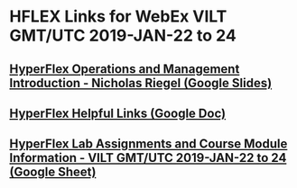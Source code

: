 # HFLEX Links for WebEx VILT GMT/UTC 2019-JAN-22 to 24

## [HyperFlex Operations and Management Introduction - Nicholas Riegel (Google Slides)](https://docs.google.com/presentation/d/1PPx25BElgeH2tkLojk5ROpbAw7Amkp_3Q6Txwluyq_A/edit?usp=sharing)

## [HyperFlex Helpful Links (Google Doc)](https://docs.google.com/document/d/1TwuGTIXgghAj1ZTpWNfTK8qElerPKTYyj3giHiLt2mQ/edit?usp=sharing)

## [HyperFlex Lab Assignments and Course Module Information - VILT GMT/UTC 2019-JAN-22 to 24 (Google Sheet)](https://docs.google.com/spreadsheets/d/1fUQTzUV9MPobGYX7NSQR7wvr9CpZ6DBf5jIww5o70JE/edit?usp=sharing)
